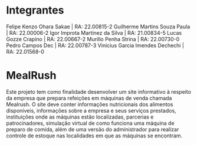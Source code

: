 # Integrantes
Felipe Kenzo Ohara Sakae | RA: 22.00815-2
Guilherme Martins Souza Paula | RA: 22.00006-2
Igor Improta Martinez da Silva | RA: 21.00834-5
Lucas Gozze Crapino | RA: 22.00667-2
Murillo Penha Strina | RA: 22.00730-0
Pedro Campos Dec | RA: 22.00787-3
Vinicius Garcia Imendes Dechechi | RA: 22.01568-0

# MealRush

Este projeto tem como finalidade desenvolver um site informativo à respeito da empresa que prepara refeições em máquinas de venda chamada Mealrush. O site deve conter informações nutricionais dos alimentos disponíveis, informações sobre a empresa e seus serviços prestados, instituições onde as máquinas estão localizadas, parcerias e patrocinadores, simulação virtual de como funciona uma máquina de preparo de comida, além de uma versão do administrador para realizar controle de estoque nas localidades em que as máquinas se encontram.
